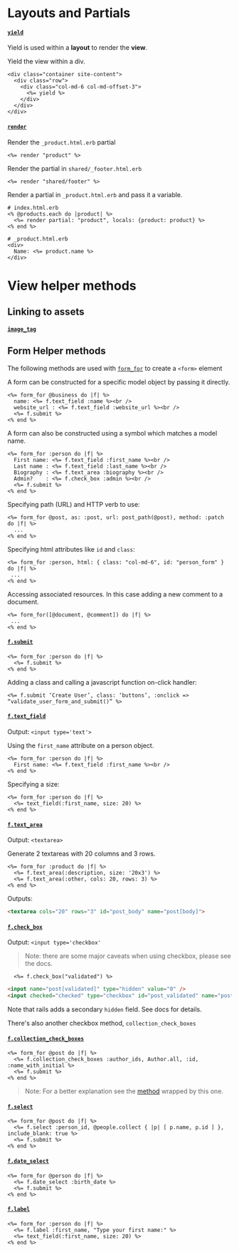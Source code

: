 # Layouts and Partials

#### [`yield`](http://guides.rubyonrails.org/layouts_and_rendering.html#understanding-yield)

Yield is used within a **layout** to render the **view**.

Yield the view within a div.
```erb
<div class="container site-content">
  <div class="row">
    <div class="col-md-6 col-md-offset-3">
      <%= yield %>
    </div>
  </div>
</div>
```

#### [`render`](http://guides.rubyonrails.org/layouts_and_rendering.html#using-render)

Render the `_product.html.erb` partial

```erb
<%= render "product" %>
```

Render the partial in `shared/_footer.html.erb`
```erb
<%= render "shared/footer" %>
```

Render a partial in `_product.html.erb` and pass it a variable.
```erb
# index.html.erb
<% @products.each do |product| %>
  <%= render partial: "product", locals: {product: product} %>
<% end %>

# _product.html.erb
<div>
  Name: <%= product.name %>
</div>
```


# View helper methods

## Linking to assets

#### [`image_tag`](http://apidock.com/rails/ActionView/Helpers/AssetTagHelper/image_tag)


## Form Helper methods
The following methods are used with [`form_for`](http://apidock.com/rails/ActionView/Helpers/FormHelper/form_for) to create a `<form>` element

A form can be constructed for a specific model object by passing it directly.
```erb
<%= form_for @business do |f| %>
  name: <%= f.text_field :name %><br />
  website_url : <%= f.text_field :website_url %><br />
  <%= f.submit %>
<% end %>
```

A form can also be constructed using a symbol which matches a model name.

```erb
<%= form_for :person do |f| %>
  First name: <%= f.text_field :first_name %><br />
  Last name : <%= f.text_field :last_name %><br />
  Biography : <%= f.text_area :biography %><br />
  Admin?    : <%= f.check_box :admin %><br />
  <%= f.submit %>
<% end %>
```

Specifying path (URL) and HTTP verb to use:

```erb
<%= form_for @post, as: :post, url: post_path(@post), method: :patch do |f| %>
  ...
<% end %>
```

Specifying html attributes like `id` and `class`:

```erb
<%= form_for :person, html: { class: "col-md-6", id: "person_form" } do |f| %>
 ...
<% end %>
```

Accessing associated resources.  In this case adding a new comment to a document.
```erb
<%= form_for([@document, @comment]) do |f| %>
 ...
<% end %>
```


#### [`f.submit`](http://apidock.com/rails/ActionView/Helpers/FormBuilder/submit)

```erb
<%= form_for :person do |f| %>
  <%= f.submit %>
<% end %>
```

Adding a class and calling a javascript function on-click handler:
```erb
<%= f.submit ‘Create User’, class: ‘buttons’, :onclick => “validate_user_form_and_submit()” %>
```


#### [`f.text_field`](http://apidock.com/rails/v4.2.1/ActionView/Helpers/FormHelper/text_field)
Output: `<input type='text'>`

Using the `first_name` attribute on a person object.
```erb
<%= form_for :person do |f| %>
  First name: <%= f.text_field :first_name %><br />
<% end %>
```

Specifying a size:
```erb
<%= form_for :person do |f| %>
  <%= text_field(:first_name, size: 20) %>
<% end %>
```

#### [`f.text_area`](http://apidock.com/rails/v4.2.1/ActionView/Helpers/FormHelper/text_area)
Output: `<textarea>`

Generate 2 textareas with 20 columns and 3 rows.
```erb
<%= form_for :product do |f| %>
  <%= f.text_area(:description, size: '20x3') %>
  <%= f.text_area(:other, cols: 20, rows: 3) %>
<% end %>
```
Outputs:
```html
<textarea cols="20" rows="3" id="post_body" name="post[body]">
```

#### [`f.check_box`](http://apidock.com/rails/v4.2.1/ActionView/Helpers/FormHelper/check_box)
Output: `<input type='checkbox'`

> Note: there are some major caveats when using checkbox, please see the docs.

```erb
  <%= f.check_box("validated") %>
```
```html
<input name="post[validated]" type="hidden" value="0" />
<input checked="checked" type="checkbox" id="post_validated" name="post[validated]" value="1" />
```

Note that rails adds a secondary `hidden` field.  See docs for details.

There's also another checkbox method, `collection_check_boxes`

#### [`f.collection_check_boxes`](http://api.rubyonrails.org/classes/ActionView/Helpers/FormBuilder.html#method-i-collection_check_boxes)

```erb
<%= form_for @post do |f| %>
  <%= f.collection_check_boxes :author_ids, Author.all, :id, :name_with_initial %>
  <%= f.submit %>
<% end %>
```
> Note: For a better explanation see the [method](http://api.rubyonrails.org/classes/ActionView/Helpers/FormOptionsHelper.html#method-i-collection_check_boxes) wrapped by this one.

#### [`f.select`](http://apidock.com/rails/v4.2.1/ActionView/Helpers/FormBuilder/select)
```erb
<%= form_for @post do |f| %>
  <%= f.select :person_id, @people.collect { |p| [ p.name, p.id ] }, include_blank: true %>
  <%= f.submit %>
<% end %>
```

#### [`f.date_select`](http://api.rubyonrails.org/classes/ActionView/Helpers/FormBuilder.html#method-i-date_select)

```erb
<%= form_for @person do |f| %>
  <%= f.date_select :birth_date %>
  <%= f.submit %>
<% end %>
```

#### [`f.label`](http://apidock.com/rails/v4.2.1/ActionView/Helpers/FormBuilder/label)

```erb
<%= form_for :person do |f| %>
  <%= f.label :first_name, "Type your first name:" %>
  <%= text_field(:first_name, size: 20) %>  
<% end %>
```
